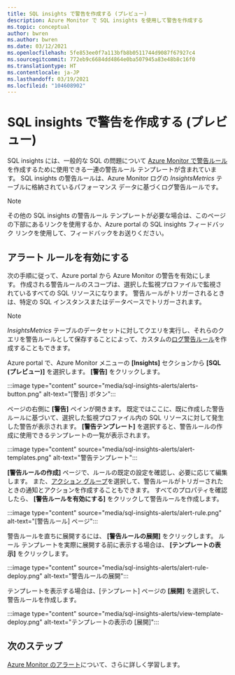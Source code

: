 ```yaml
---
title: SQL insights で警告を作成する (プレビュー)
description: Azure Monitor で SQL insights を使用して警告を作成する
ms.topic: conceptual
author: bwren
ms.author: bwren
ms.date: 03/12/2021
ms.openlocfilehash: 5fe853ee0f7a113bfb8b0511744d9087f67927c4
ms.sourcegitcommit: 772eb9c6684dd4864e0ba507945a83e48b8c16f0
ms.translationtype: HT
ms.contentlocale: ja-JP
ms.lasthandoff: 03/19/2021
ms.locfileid: "104608902"
---
```

# <a name="create-alerts-with-sql-insights-preview"></a>SQL insights で警告を作成する (プレビュー)
SQL insights には、一般的な SQL の問題について [Azure Monitor で警告ルール](../alert/../alerts/alerts-overview.md)を作成するために使用できる一連の警告ルール テンプレートが含まれています。 SQL insights の警告ルールは、Azure Monitor ログの *InsightsMetrics* テーブルに格納されているパフォーマンス データに基づくログ警告ルールです。  

> [!NOTE]
> その他の SQL insights の警告ルール テンプレートが必要な場合は、このページの下部にあるリンクを使用するか、Azure portal の SQL insights フィードバック リンクを使用して、フィードバックをお送りください。

## <a name="enable-alert-rules"></a>アラート ルールを有効にする 
次の手順に従って、Azure portal から Azure Monitor の警告を有効にします。 作成される警告ルールのスコープは、選択した監視プロファイルで監視されているすべての SQL リソースになります。  警告ルールがトリガーされるときは、特定の SQL インスタンスまたはデータベースでトリガーされます。

> [!NOTE]
> *InsightsMetrics* テーブルのデータセットに対してクエリを実行し、それらのクエリを警告ルールとして保存することによって、カスタムの[ログ警告ルール](../alerts/alerts-log.md)を作成することもできます。 

Azure portal で、Azure Monitor メニューの **[Insights]** セクションから **[SQL (プレビュー)]** を選択します。 **[警告]** をクリックします。

:::image type="content" source="media/sql-insights-alerts/alerts-button.png" alt-text="[警告] ボタン":::

ページの右側に **[警告]** ペインが開きます。 既定ではここに、既に作成した警告ルールに基づいて、選択した監視プロファイル内の SQL リソースに対して発生した警告が表示されます。 **[警告テンプレート]** を選択すると、警告ルールの作成に使用できるテンプレートの一覧が表示されます。

:::image type="content" source="media/sql-insights-alerts/alert-templates.png" alt-text="警告テンプレート":::

**[警告ルールの作成]** ページで、ルールの既定の設定を確認し、必要に応じて編集します。 また、[アクション グループ](../alerts/action-groups.md)を選択して、警告ルールがトリガーされたときの通知とアクションを作成することもできます。 すべてのプロパティを確認したら、 **[警告ルールを有効にする]** をクリックして警告ルールを作成します。


:::image type="content" source="media/sql-insights-alerts/alert-rule.png" alt-text="[警告ルール] ページ":::

警告ルールを直ちに展開するには、 **[警告ルールの展開]** をクリックします。 ルール テンプレートを実際に展開する前に表示する場合は、 **[テンプレートの表示]** をクリックします。

:::image type="content" source="media/sql-insights-alerts/alert-rule-deploy.png" alt-text="警告ルールの展開":::

テンプレートを表示する場合は、[テンプレート] ページの **[展開]** を選択して、警告ルールを作成します。

:::image type="content" source="media/sql-insights-alerts/view-template-deploy.png" alt-text="テンプレートの表示の [展開]":::


## <a name="next-steps"></a>次のステップ

[Azure Monitor のアラート](../alerts/alerts-overview.md)について、さらに詳しく学習します。

